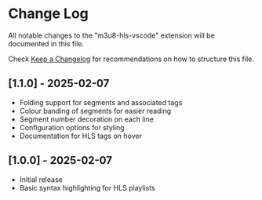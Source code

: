 # Change Log

All notable changes to the "m3u8-hls-vscode" extension will be documented in this file.

Check [Keep a Changelog](http://keepachangelog.com/) for recommendations on how to structure this file.

## [1.1.0] - 2025-02-07

- Folding support for segments and associated tags
- Colour banding of segments for easier reading
- Segment number decoration on each line
- Configuration options for styling
- Documentation for HLS tags on hover

## [1.0.0] - 2025-02-07

- Initial release
- Basic syntax highlighting for HLS playlists
